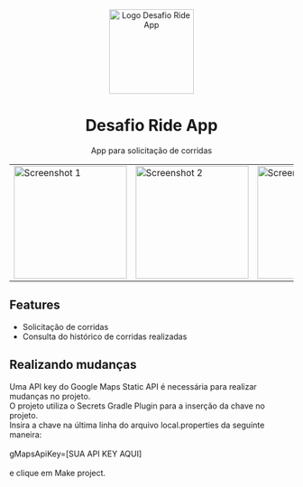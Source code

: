 <div align="center">
  <img src="https://github.com/user-attachments/assets/320d90da-150f-454f-b905-3c72281aa2fa" alt="Logo Desafio Ride App" width="150">

</div>
<h1 align="center">Desafio Ride App</h1>
<p align="center">App para solicitação de corridas</p>

<div align="center">
  <table>
    <tr>
      <td><img src="https://github.com/user-attachments/assets/a5638b3d-3688-4023-ab1c-ae3281ed1190" alt="Screenshot 1" width="200"></td>
      <td><img src="https://github.com/user-attachments/assets/dbc9301e-9aef-4697-afa3-da7b0518323c" alt="Screenshot 2" width="200"></td>
      <td><img src="https://github.com/user-attachments/assets/a49e71b5-789f-429a-9635-395e6d659607" alt="Screenshot 3" width="200"></td>
  </table>
</div>

<h2>Features</h2>
<ul>
  <li>Solicitação de corridas</li>
  <li>Consulta do histórico de corridas realizadas</li>
</ul>

<h2>Realizando mudanças</h2>
Uma API key do Google Maps Static API é necessária para realizar mudanças no projeto.<br> O projeto utiliza o Secrets Gradle Plugin para a inserção da chave no projeto. <br>Insira a chave na última linha do arquivo local.properties da seguinte maneira: <br><br>
gMapsApiKey=[SUA API KEY AQUI]<br><br> e clique em Make project.<br>
